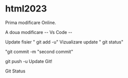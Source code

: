 # html2023
Prima modificare Online.

A doua modificare -- Vs Code --

Update fisier " git add -u"
Vizualizare update " git status"

"git commit -m "second commit"

git push -u Update Git!

<!-- Curs.  -->

Git Status